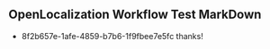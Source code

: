 ## OpenLocalization Workflow Test MarkDown
* 8f2b657e-1afe-4859-b7b6-1f9fbee7e5fc thanks!

<!--HONumber=Aug16_HO5-->


